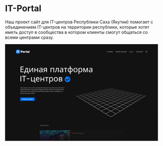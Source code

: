 # IT-Portal
Наш проект сайт для IT-центров Республики Саха (Якутии) помогает с объединением IT-центров на территории республики, которые хотят иметь доступ в сообщества в котором клиенты смогут общаться со всеми центрами сразу.
<img scr="./images/prew.png">

![Иллюстрация к проекту](https://github.com/createandchoose/IT-Portal/blob/main/images/prew.png)